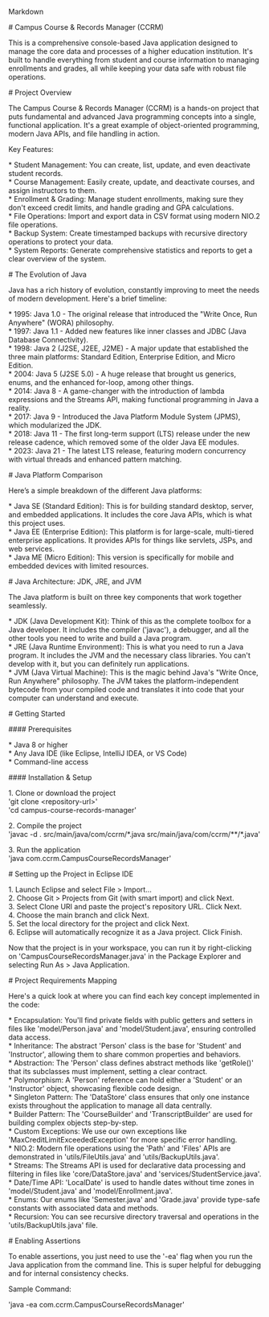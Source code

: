 

Markdown

\# Campus Course & Records Manager (CCRM)

This is a comprehensive console-based Java application designed to manage the core data and processes of a higher education institution. It's built to handle everything from student and course information to managing enrollments and grades, all while keeping your data safe with robust file operations.

\# Project Overview

The Campus Course & Records Manager (CCRM) is a hands-on project that puts fundamental and advanced Java programming concepts into a single, functional application. It's a great example of object-oriented programming, modern Java APIs, and file handling in action.

Key Features:

\* Student Management: You can create, list, update, and even deactivate student records.  
\* Course Management: Easily create, update, and deactivate courses, and assign instructors to them.  
\* Enrollment & Grading: Manage student enrollments, making sure they don't exceed credit limits, and handle grading and GPA calculations.  
\* File Operations: Import and export data in CSV format using modern NIO.2 file operations.  
\* Backup System: Create timestamped backups with recursive directory operations to protect your data.  
\* System Reports: Generate comprehensive statistics and reports to get a clear overview of the system.

\# The Evolution of Java

Java has a rich history of evolution, constantly improving to meet the needs of modern development. Here's a brief timeline:

\* 1995: Java 1.0 \- The original release that introduced the "Write Once, Run Anywhere" (WORA) philosophy.  
\* 1997: Java 1.1 \- Added new features like inner classes and JDBC (Java Database Connectivity).  
\* 1998: Java 2 (J2SE, J2EE, J2ME) \- A major update that established the three main platforms: Standard Edition, Enterprise Edition, and Micro Edition.  
\* 2004: Java 5 (J2SE 5.0) \- A huge release that brought us generics, enums, and the enhanced for-loop, among other things.  
\* 2014: Java 8 \- A game-changer with the introduction of lambda expressions and the Streams API, making functional programming in Java a reality.  
\* 2017: Java 9 \- Introduced the Java Platform Module System (JPMS), which modularized the JDK.  
\* 2018: Java 11 \- The first long-term support (LTS) release under the new release cadence, which removed some of the older Java EE modules.  
\* 2023: Java 21 \- The latest LTS release, featuring modern concurrency with virtual threads and enhanced pattern matching.

\# Java Platform Comparison

Here’s a simple breakdown of the different Java platforms:

\* Java SE (Standard Edition): This is for building standard desktop, server, and embedded applications. It includes the core Java APIs, which is what this project uses.  
\* Java EE (Enterprise Edition): This platform is for large-scale, multi-tiered enterprise applications. It provides APIs for things like servlets, JSPs, and web services.  
\* Java ME (Micro Edition): This version is specifically for mobile and embedded devices with limited resources.

\# Java Architecture: JDK, JRE, and JVM

The Java platform is built on three key components that work together seamlessly.

\* JDK (Java Development Kit): Think of this as the complete toolbox for a Java developer. It includes the compiler ('javac'), a debugger, and all the other tools you need to write and build a Java program.  
\* JRE (Java Runtime Environment): This is what you need to run a Java program. It includes the JVM and the necessary class libraries. You can't develop with it, but you can definitely run applications.  
\* JVM (Java Virtual Machine): This is the magic behind Java's "Write Once, Run Anywhere" philosophy. The JVM takes the platform-independent bytecode from your compiled code and translates it into code that your computer can understand and execute. 

\# Getting Started

\#\#\#\# Prerequisites

\* Java 8 or higher  
\* Any Java IDE (like Eclipse, IntelliJ IDEA, or VS Code)  
\* Command-line access

\#\#\#\# Installation & Setup

1\.  Clone or download the project  
    'git clone \<repository-url\>'  
    'cd campus-course-records-manager'

2\.  Compile the project  
    'javac \-d . src/main/java/com/ccrm/\*.java src/main/java/com/ccrm/\*\*/\*.java'

3\.  Run the application  
    'java com.ccrm.CampusCourseRecordsManager'

\# Setting up the Project in Eclipse IDE

1\.  Launch Eclipse and select File \> Import...  
2\.  Choose Git \> Projects from Git (with smart import) and click Next.  
3\.  Select Clone URI and paste the project's repository URL. Click Next.  
4\.  Choose the main branch and click Next.  
5\.  Set the local directory for the project and click Next.  
6\.  Eclipse will automatically recognize it as a Java project. Click Finish.

Now that the project is in your workspace, you can run it by right-clicking on 'CampusCourseRecordsManager.java' in the Package Explorer and selecting Run As \> Java Application.

\# Project Requirements Mapping

Here's a quick look at where you can find each key concept implemented in the code:

\* Encapsulation: You'll find private fields with public getters and setters in files like 'model/Person.java' and 'model/Student.java', ensuring controlled data access.  
\* Inheritance: The abstract 'Person' class is the base for 'Student' and 'Instructor', allowing them to share common properties and behaviors.  
\* Abstraction: The 'Person' class defines abstract methods like 'getRole()' that its subclasses must implement, setting a clear contract.  
\* Polymorphism: A 'Person' reference can hold either a 'Student' or an 'Instructor' object, showcasing flexible code design.  
\* Singleton Pattern: The 'DataStore' class ensures that only one instance exists throughout the application to manage all data centrally.  
\* Builder Pattern: The 'CourseBuilder' and 'TranscriptBuilder' are used for building complex objects step-by-step.  
\* Custom Exceptions: We use our own exceptions like 'MaxCreditLimitExceededException' for more specific error handling.  
\* NIO.2: Modern file operations using the 'Path' and 'Files' APIs are demonstrated in 'utils/FileUtils.java' and 'utils/BackupUtils.java'.  
\* Streams: The Streams API is used for declarative data processing and filtering in files like 'core/DataStore.java' and 'services/StudentService.java'.  
\* Date/Time API: 'LocalDate' is used to handle dates without time zones in 'model/Student.java' and 'model/Enrollment.java'.  
\* Enums: Our enums like 'Semester.java' and 'Grade.java' provide type-safe constants with associated data and methods.  
\* Recursion: You can see recursive directory traversal and operations in the 'utils/BackupUtils.java' file.

\# Enabling Assertions

To enable assertions, you just need to use the '-ea' flag when you run the Java application from the command line. This is super helpful for debugging and for internal consistency checks.

Sample Command:

'java \-ea com.ccrm.CampusCourseRecordsManager'  

